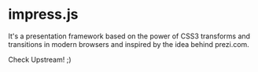 impress.js
============

It's a presentation framework based on the power of CSS3 transforms and 
transitions in modern browsers and inspired by the idea behind prezi.com.

Check Upstream! ;)
